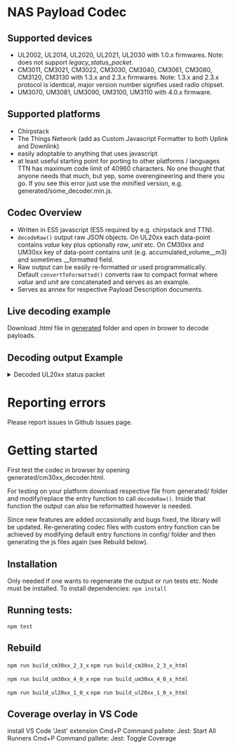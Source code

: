 # NAS Payload Codec
## Supported devices
- UL2002, UL2014, UL2020, UL2021, UL2030 with 1.0.x firmwares. Note: does not support _legacy_status_packet_.
- CM3011, CM3021, CM3022, CM3030, CM3040, CM3061, CM3080, CM3120, CM3130 with 1.3.x and 2.3.x firmwares. Note: 1.3.x and 2.3.x protocol is identical, major version number signifies used radio chipset.
- UM3070, UM3081, UM3090, UM3100, UM3110 with 4.0.x firmware.

## Supported platforms
- Chirpstack
- The Things Network (add as Custom Javascript Formatter to both Uplink and Downlink)
- easily adoptable to anything that uses javascript
- at least useful starting point for porting to other platforms / languages
TTN has maximum code limit of 40960 characters. No one thought that anyone needs that much, but yep, some overengineering and there you go. If you see this error just use the minified version, e.g. generated/some_decoder.min.js.

## Codec Overview
- Written in ES5 javascript (ES5 required by e.g. chirpstack and TTN).
- `decodeRaw()` output raw JSON objects. On UL20xx each data-point contains _value_ key plus optionally _raw_, _unit_ etc. On CM30xx and UM30xx key of data-point contains unit (e.g. accumulated_volume__m3) and sometimes __formatted field.
- Raw output can be easily re-formatted or used programmatically. Default `convertToFormatted()` converts raw to compact format where _value_ and _unit_ are concatenated and serves as an example.
- Serves as annex for respective Payload Description documents.

## Live decoding example
Download .html file in [generated](https://github.com/nasys/nas-codecs/tree/main/generated) folder and open in brower to decode payloads.

## Decoding output Example
<details>
  <summary>Decoded UL20xx status packet</summary>
```
{
  "data": {
    "packet_type": "status_packet",
    "device_unix_epoch": "2020-01-14T14:49:03.000Z",
    "status_field": {
      "dali_error_external": "false",
      "dali_error_connection": "false",
      "ldr_state": "false",
      "dig_state": "false",
      "hardware_error": "false",
      "firmware_error": "false",
      "internal_relay_state": "false"
    },
    "downlink_rssi": "-75 dBm",
    "downlink_snr": "4 dB",
    "mcu_temperature": "21 °C",
    "analog_interfaces": {
      "open_drain_out_state": "false",
      "voltage_alert_in_24h": "false",
      "lamp_error_alert_in_24h": "false",
      "power_alert_in_24h": "false",
      "power_factor_alert_in_24h": "false"
    },
    "ldr_value": "174",
    "profiles": [
      {
        "profile_id": "5",
        "profile_version": "5",
        "profile_override": "none",
        "dali_address_short": "single 5",
        "days_active": "holiday,mon,tue,wed,thu,fri,sat,sun",
        "dimming_level": "50 %"
      },
      {
        "profile_id": "3",
        "profile_version": "3",
        "profile_override": "none",
        "dali_address_short": "single 3",
        "days_active": "holiday,mon,tue,wed,thu,fri,sat,sun",
        "dimming_level": "0 %"
      }
    ]
  },
  "errors": [],
  "warnings": []
}
```  
</details>

# Reporting errors
Please report issues in Github Issues page.

# Getting started
First test the codec in browser by opening generated/cm30xx_decoder.html.

For testing on your platform download respective file from generated/ folder and modify/replace the entry function to call `decodeRaw()`. Inside that function the output can also be reformatted however is needed.

Since new features are added occasionally and bugs fixed, the library will be updated.
Re-generating codec files with custom entry function can be achieved by modifying default entry functions in config/ folder and then generating the js files again (see Rebuild below).

## Installation
Only needed if one wants to regenerate the output or run tests etc.
Node must be installed. To install dependencies:
`npm install`

## Running tests:
`npm test`

## Rebuild
`npm run build_cm30xx_2_3_x`
`npm run build_cm30xx_2_3_x_html`

`npm run build_um30xx_4_0_x`
`npm run build_um30xx_4_0_x_html`

`npm run build_ul20xx_1_0_x`
`npm run build_ul20xx_1_0_x_html`


## Coverage overlay in VS Code
install VS Code 'Jest' extension
Cmd+P Command pallete: Jest: Start All Runners 
Cmd+P Command pallete: Jest: Toggle Coverage

